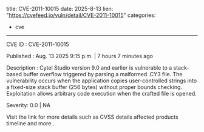  
title: CVE-2011-10015
date: 2025-8-13
lien: "https://cvefeed.io/vuln/detail/CVE-2011-10015"
categories:
  - cve
---

CVE ID : CVE-2011-10015

Published :  Aug. 13
2025
9:15 p.m. | 7 hours
7 minutes ago

Description : Cytel Studio version 9.0 and earlier is vulnerable to a stack-based buffer overflow triggered by parsing a malformed .CY3 file. The vulnerability occurs when the application copies user-controlled strings into a fixed-size stack buffer (256 bytes) without proper bounds checking. Exploitation allows arbitrary code execution when the crafted file is opened.

Severity: 0.0 | NA

Visit the link for more details
such as CVSS details
affected products
timeline
and more...
